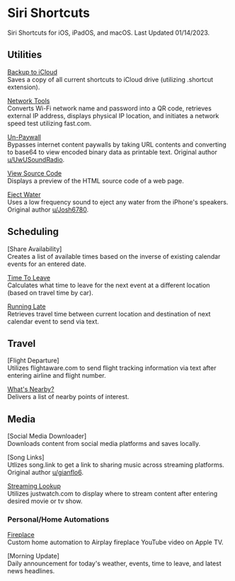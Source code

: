 # Siri Shortcuts
Siri Shortcuts for iOS, iPadOS, and macOS. Last Updated 01/14/2023.

## Utilities
[Backup to iCloud](https://www.icloud.com/shortcuts/569068864102446ebe48d742d82932cc) <br>
Saves a copy of all current shortcuts to iCloud drive (utilizing .shortcut extension).

[Network Tools](https://www.icloud.com/shortcuts/3a70df6576d64664a0eea1f06461367d) <br>
Converts Wi-Fi network name and password into a QR code, retrieves external IP address, displays physical IP location, and initiates a network speed test utilizing fast.com.

[Un-Paywall](https://www.icloud.com/shortcuts/df7170c647364e869165e673aca89c4f) <br>
Bypasses internet content paywalls by taking URL contents and converting to base64 to view encoded binary data as printable text. Original author [u/UwUSoundRadio](https://www.reddit.com/r/shortcuts/comments/da5jw7/paywall_bypass/).

[View Source Code](https://www.icloud.com/shortcuts/d4094f07cc70495c9e5c4a1ddcce6832) <br>
Displays a preview of the HTML source code of a web page.

[Eject Water](https://www.icloud.com/shortcuts/81cf12d2d2e946b0b9ac039980a1edfa) <br>
Uses a low frequency sound to eject any water from the iPhone's speakers. Original author [u/Josh6780](https://www.reddit.com/r/shortcuts/comments/9s6bng/eject_water_from_your_device_like_an_apple_watch/).

## Scheduling
[Share Availability] <br>
Creates a list of available times based on the inverse of existing calendar events for an entered date.

[Time To Leave](https://www.icloud.com/shortcuts/194a1802e63c426586444ca93dfd8325) <br>
Calculates what time to leave for the next event at a different location (based on travel time by car).

[Running Late](https://www.icloud.com/shortcuts/d6978dcb118f48e190b113121ec14771) <br>
Retrieves travel time between current location and destination of next calendar event to send via text.

## Travel
[Flight Departure] <br>
Utilizes flightaware.com to send flight tracking information via text after entering airline and flight number.

[What's Nearby?](https://www.icloud.com/shortcuts/430dbf19dbc34c71afcd54f08d77491d) <br>
Delivers a list of nearby points of interest.

## Media
[Social Media Downloader] <br>
Downloads content from social media platforms and saves locally.

[Song Links] <br>
Utlizes song.link to get a link to sharing music across streaming platforms. Original author [u/gianflo6](https://www.reddit.com/r/shortcuts/comments/gaskty/update_songlink_the_only_music_link_converter/).

[Streaming Lookup](https://www.icloud.com/shortcuts/b980ec5585944e66ac4e31a22eedaac2) <br>
Utilizes justwatch.com to display where to stream content after entering desired movie or tv show.

### Personal/Home Automations
[Fireplace](https://www.icloud.com/shortcuts/d36cb58c045f4d8e9820b15ab814f097) <br>
Custom home automation to Airplay fireplace YouTube video on Apple TV.

[Morning Update] <br>
Daily announcement for today's weather, events, time to leave, and latest news headlines.
